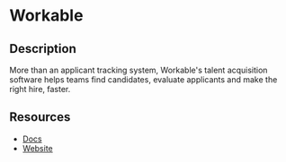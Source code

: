 # Workable

## Description
More than an applicant tracking system, Workable's talent acquisition software helps teams find candidates, evaluate applicants and make the right hire, faster.

## Resources
* [Docs](undefined)
* [Website](workable.com)
